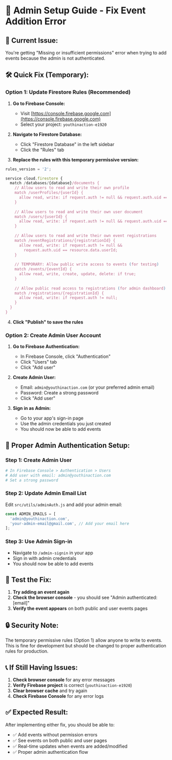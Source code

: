 # 🔧 Admin Setup Guide - Fix Event Addition Error

## 🚨 **Current Issue:**
You're getting "Missing or insufficient permissions" error when trying to add events because the admin is not authenticated.

## 🛠️ **Quick Fix (Temporary):**

### **Option 1: Update Firestore Rules (Recommended)**

1. **Go to Firebase Console:**
   - Visit [https://console.firebase.google.com](https://console.firebase.google.com)
   - Select your project: `youthinaction-e1920`

2. **Navigate to Firestore Database:**
   - Click "Firestore Database" in the left sidebar
   - Click the "Rules" tab

3. **Replace the rules with this temporary permissive version:**
```javascript
rules_version = '2';

service cloud.firestore {
  match /databases/{database}/documents {
    // Allow users to read and write their own profile
    match /userProfiles/{userId} {
      allow read, write: if request.auth != null && request.auth.uid == userId;
    }
    
    // Allow users to read and write their own user document
    match /users/{userId} {
      allow read, write: if request.auth != null && request.auth.uid == userId;
    }
    
    // Allow users to read and write their own event registrations
    match /eventRegistrations/{registrationId} {
      allow read, write: if request.auth != null && 
        request.auth.uid == resource.data.userId;
    }
    
    // TEMPORARY: Allow public write access to events (for testing)
    match /events/{eventId} {
      allow read, write, create, update, delete: if true;
    }
    
    // Allow public read access to registrations (for admin dashboard)
    match /registrations/{registrationId} {
      allow read, write: if request.auth != null;
    }
  }
}
```

4. **Click "Publish" to save the rules**

### **Option 2: Create Admin User Account**

1. **Go to Firebase Authentication:**
   - In Firebase Console, click "Authentication"
   - Click "Users" tab
   - Click "Add user"

2. **Create Admin User:**
   - Email: `admin@youthinaction.com` (or your preferred admin email)
   - Password: Create a strong password
   - Click "Add user"

3. **Sign in as Admin:**
   - Go to your app's sign-in page
   - Use the admin credentials you just created
   - You should now be able to add events

## 🔐 **Proper Admin Authentication Setup:**

### **Step 1: Create Admin User**
```bash
# In Firebase Console > Authentication > Users
# Add user with email: admin@youthinaction.com
# Set a strong password
```

### **Step 2: Update Admin Email List**
Edit `src/utils/adminAuth.js` and add your admin email:
```javascript
const ADMIN_EMAILS = [
  'admin@youthinaction.com',
  'your-admin-email@gmail.com', // Add your email here
];
```

### **Step 3: Use Admin Sign-in**
- Navigate to `/admin-signin` in your app
- Sign in with admin credentials
- You should now be able to add events

## 🧪 **Test the Fix:**

1. **Try adding an event again**
2. **Check the browser console** - you should see "Admin authenticated: [email]"
3. **Verify the event appears** on both public and user events pages

## 🔒 **Security Note:**

The temporary permissive rules (Option 1) allow anyone to write to events. This is fine for development but should be changed to proper authentication rules for production.

## 📞 **If Still Having Issues:**

1. **Check browser console** for any error messages
2. **Verify Firebase project** is correct (`youthinaction-e1920`)
3. **Clear browser cache** and try again
4. **Check Firebase Console** for any error logs

## ✅ **Expected Result:**

After implementing either fix, you should be able to:
- ✅ Add events without permission errors
- ✅ See events on both public and user pages
- ✅ Real-time updates when events are added/modified
- ✅ Proper admin authentication flow









